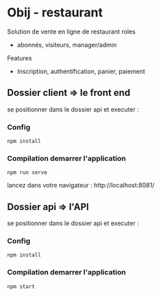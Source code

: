 # Obij - restaurant

Solution de vente en ligne de restaurant
roles
 - abonnés, visiteurs, manager/admin

Features
 - Inscription, authentification, panier, paiement

## Dossier client => le front end 

se positionner dans le dossier api et executer  :

### Config 
```
npm install
```

### Compilation demarrer l'application
```
npm run serve
```
lancez dans votre navigateur : http://localhost:8081/

## Dossier api => l'API

se positionner dans le dossier api et executer  :

### Config 
```
npm install
```

### Compilation demarrer l'application
```
npm start
